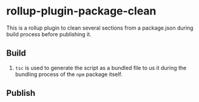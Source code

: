 # rollup-plugin-package-clean

This is a rollup plugin to clean several sections from a package.json during build process before publishing it.

## Build

1. `tsc` is used to generate the script as a bundled file to us it during the bundling process of the `npm` package itself.

## Publish
